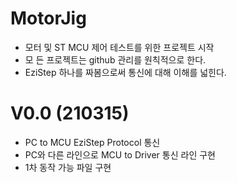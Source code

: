 # MotorJig
- 모터 및 ST MCU 제어 테스트를 위한 프로젝트 시작
- 모 든 프로젝트는 github 관리를 원칙적으로 한다.
- EziStep  하나를 짜봄으로써 통신에 대해 이해를 넓힌다.

# V0.0 (210315)
- PC to MCU EziStep Protocol 통신 
- PC와 다른 라인으로 MCU to Driver 통신 라인 구현
- 1차 동작 가능 파일 구현
